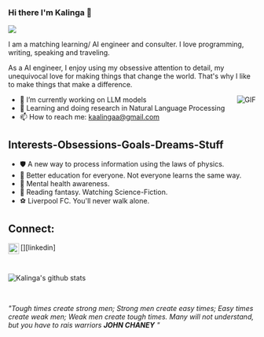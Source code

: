 ### Hi there I'm Kalinga 👋

![](https://komarev.com/ghpvc/?username=KalingaFer)

I am a matching learning/ AI engineer and consulter. I love programming, writing, speaking and traveling.

As a AI engineer, I enjoy using my obsessive attention to detail, my unequivocal love for making things that change the world. That's why I like to make things that make a difference.

<img align="right" alt="GIF" src="https://media.giphy.com/media/v1.Y2lkPTc5MGI3NjExZGc5d2tyeGtjazFpaGRkZm1maThxMmRleWhoZWk0Z3IxaTRpMXBzaSZlcD12MV9pbnRlcm5hbF9naWZfYnlfaWQmY3Q9Zw/YnexM9LwlwGu4Z1QnS/giphy-downsized-large.gif" />

- 🔭 I’m currently working on LLM models
- 🌱 Learning and doing research in Natural Language Processing 
- 📫 How to reach me: kaalingaa@gmail.com

## Interests-Obsessions-Goals-Dreams-Stuff

- :shield: A new way to process information using the laws of physics.
- :microscope: Better education for everyone. Not everyone learns the same way.
- :green_heart: Mental health awareness.
- :dragon: Reading fantasy. Watching Science-Fiction.
- :soccer: Liverpool FC. You'll never walk alone.

## Connect:

[<img align="left" alt="KalingaFernando | LinkedIn" width="22px" src="https://www.linkedin.com/in/kalinga-fernando-a5157911b/" />][linkedin]

</br>


![Kalinga's github stats](https://github-readme-stats.vercel.app/api?username=KalingaFer&show_icons=true&hide_border=true&hide=contribs&theme=dark)

</br>

*"Tough times create strong men; Strong men create easy times; Easy times create weak men; Weak men create tough times. Many will not understand, but you have to rais warriors **JOHN CHANEY** "*
